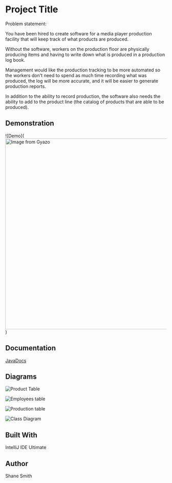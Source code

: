 
# Project Title
Problem statement:

You have been hired to create software for a media player production facility that will keep track of what products are produced.

Without the software, workers on the production floor are physically producing items and having to write down what is produced in a production log book.

Management would like the production tracking to be more automated so the workers don't need to spend as much time recording what was produced, the log will be more accurate, and it will be easier to generate production reports.

In addition to the ability to record production, the software also needs the ability to add to the product line (the catalog of products that are able to be produced).
## Demonstration
![Demo](<a href="https://gyazo.com/131c9f77aa9d964dd90956574abf403d"><img src="https://i.gyazo.com/131c9f77aa9d964dd90956574abf403d.gif" alt="Image from Gyazo" width="594"/></a>)

## Documentation
[JavaDocs](https://ssmith0814.github.io/GUIProgramAlpha/res/docs/index-1.html)

## Diagrams
![Product Table](https://user-images.githubusercontent.com/36053356/69773920-4fb5c080-1162-11ea-8ba4-910ec7a32453.PNG)

![Employees table](https://user-images.githubusercontent.com/36053356/69773890-3876d300-1162-11ea-96ca-663c92401ed9.PNG)

![Production table](https://user-images.githubusercontent.com/36053356/69773904-4593c200-1162-11ea-8609-5095f22ec25d.PNG)

![Class Diagram](https://user-images.githubusercontent.com/36053356/70471372-05560d00-1a9b-11ea-86f1-29bd1f7a597f.png)


## Built With
IntelliJ IDE Ultimate

## Author
Shane Smith
